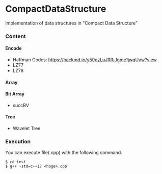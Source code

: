 # CompactDataStructure

Implementation of data structures in "Compact Data Structure"


### Content

#### Encode
- Haffman Codes: https://hackmd.io/y50ozLuJRRiJgme1jwqUvw?view 
- LZ77
- LZ78

#### Array

#### Bit Array
- succBV

#### Tree
- Wavelet Tree


### Execution
You can execute file(.cpp) with the following command.
```
$ cd test
$ g++ -std=c++17 <hoge>.cpp
```